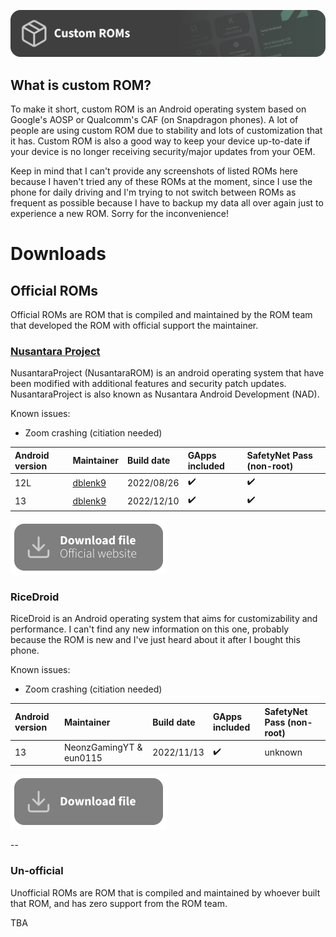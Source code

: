[![header](/assets/Custom-ROM-Header.svg)](https://github.com/Loominagit/fog-stuff/tree/main/custom_rom)

## What is custom ROM?
To make it short, custom ROM is an Android operating system based on Google's AOSP or Qualcomm's CAF (on Snapdragon phones). A lot of people are using custom ROM due to stability and lots of customization that it has. Custom ROM is also a good way to keep your device up-to-date if your device is no longer receiving security/major updates from your OEM.

Keep in mind that I can't provide any screenshots of listed ROMs here because I haven't tried any of these ROMs at the moment, since I use the phone for daily driving and I'm trying to not switch between ROMs as frequent as possible because I have to backup my data all over again just to experience a new ROM. Sorry for the inconvenience!

<!-- >
If anyone can provide screenshots for each ROM listed here, you can either:
- Make a pull request with screenshots included
- Make a new issue with screenshots so I can put them here by myself
- Contact me directly on Discord (@loominatrx#4843)

Your help is appreciated! :D
<!-->

# Downloads
## Official ROMs
Official ROMs are ROM that is compiled and maintained by the ROM team that developed the ROM with official support the maintainer.

### [Nusantara Project](https://nusantararom.org/)
NusantaraProject (NusantaraROM) is an android operating system that have been modified with additional features and security patch updates. NusantaraProject is also known as Nusantara Android Development (NAD).

Known issues:
- Zoom crashing (citiation needed)

| Android version | Maintainer | Build date | GApps included | SafetyNet Pass (non-root) |
|:---|:---|:---|:---|:---|
| 12L | [dblenk9](https://github.com/boedhack99) | 2022/08/26 | ✔️ | ✔️ |
| 13 | [dblenk9](https://github.com/boedhack99) | 2022/12/10 | ✔️ | ✔️ |

<a href="https://nusantararom.org/device/fog/"><img src="/assets/Download-official.svg" alt="Download NusantaraProject" width="250" height="87"></a>

### RiceDroid
RiceDroid is an Android operating system that aims for customizability and performance. I can't find any new information on this one, probably because the ROM is new and I've just heard about it after I bought this phone.

Known issues:
- Zoom crashing (citiation needed)

| Android version | Maintainer | Build date | GApps included | SafetyNet Pass (non-root) |
|:---|:---|:---|:---|:---|
| 13 | NeonzGamingYT & eun0115 | 2022/11/13 | ✔️ | unknown |

<a href="https://github.com/eun0115/releases/releases/tag/stable-8.0-fog"><img src="/assets/Download-btn.svg" alt="Download NusantaraProject" width="250" height="87"></a>

--

### Un-official
Unofficial ROMs are ROM that is compiled and maintained by whoever built that ROM, and has zero support from the ROM team.

TBA
